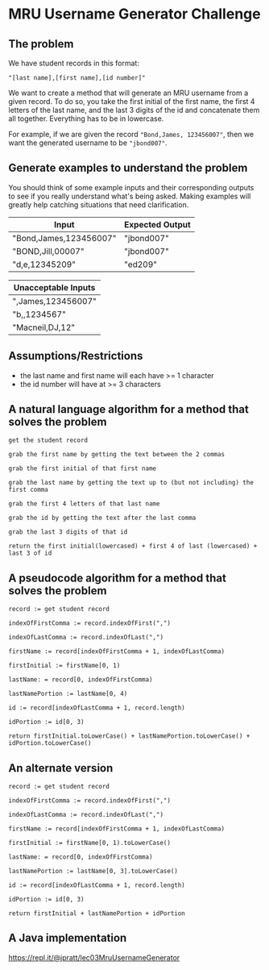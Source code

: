 # MRU Username Generator Challenge

## The problem

We have student records in this format:

`"[last name],[first name],[id number]"`

We want to create a method that will generate an MRU username from a given record. To do so, you take the first initial of the first name, the first 4 letters of the last name, and the last 3 digits of the id and concatenate them all together. Everything has to be in lowercase.

For example, if we are given the record `"Bond,James, 123456007"`, then we want the generated username to be `"jbond007"`.

## Generate examples to understand the problem

You should think of some example inputs and their corresponding outputs to see if you really understand what's being asked. Making examples will greatly help catching situations that need clarification.

| Input                  | Expected Output |
| ---------------------- | --------------- |
| "Bond,James,123456007" | "jbond007"      |
| "BOND,Jill,00007"      | "jbond007"      |
| "d,e,12345209"         | "ed209"         |

| Unacceptable Inputs |
| ------------------- |
| ",James,123456007"  |
| "b,,1234567"        |
| "Macneil,DJ,12"     |

## Assumptions/Restrictions

- the last name and first name will each have >= 1 character
- the id number will have at >= 3 characters

## A natural language algorithm for a method that solves the problem

```text
get the student record

grab the first name by getting the text between the 2 commas

grab the first initial of that first name

grab the last name by getting the text up to (but not including) the first comma

grab the first 4 letters of that last name

grab the id by getting the text after the last comma

grab the last 3 digits of that id

return the first initial(lowercased) + first 4 of last (lowercased) + last 3 of id
```

## A pseudocode algorithm for a method that solves the problem

```text
record := get student record

indexOfFirstComma := record.indexOfFirst(",")

indexOfLastComma := record.indexOfLast(",")

firstName := record[indexOfFirstComma + 1, indexOfLastComma)

firstInitial := firstName[0, 1)

lastName: = record[0, indexOfFirstComma)

lastNamePortion := lastName[0, 4)

id := record[indexOfLastComma + 1, record.length)

idPortion := id[0, 3)

return firstInitial.toLowerCase() + lastNamePortion.toLowerCase() + idPortion.toLowerCase()
```

## An alternate version

```text
record := get student record

indexOfFirstComma := record.indexOfFirst(",")

indexOfLastComma := record.indexOfLast(",")

firstName := record[indexOfFirstComma + 1, indexOfLastComma)

firstInitial := firstName[0, 1).toLowerCase()

lastName: = record[0, indexOfFirstComma)

lastNamePortion := lastName[0, 3].toLowerCase()

id := record[indexOfLastComma + 1, record.length)

idPortion := id[0, 3)

return firstInitial + lastNamePortion + idPortion

```

## A Java implementation

<https://repl.it/@jpratt/lec03MruUsernameGenerator>
